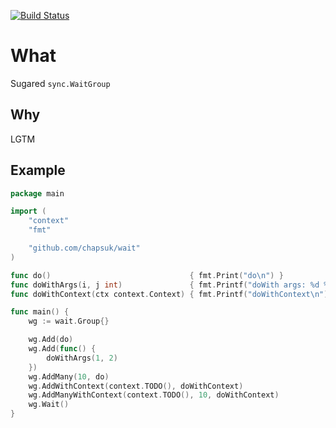 [![Build Status](https://travis-ci.org/chapsuk/wait.svg?branch=master)](https://travis-ci.org/chapsuk/wait)

# What

Sugared `sync.WaitGroup`

## Why

LGTM

## Example

```go
package main

import (
    "context"
    "fmt"

    "github.com/chapsuk/wait"
)

func do()                               { fmt.Print("do\n") }
func doWithArgs(i, j int)               { fmt.Printf("doWith args: %d %d\n", i, j) }
func doWithContext(ctx context.Context) { fmt.Printf("doWithContext\n") }

func main() {
    wg := wait.Group{}

    wg.Add(do)
    wg.Add(func() {
        doWithArgs(1, 2)
    })
    wg.AddMany(10, do)
    wg.AddWithContext(context.TODO(), doWithContext)
    wg.AddManyWithContext(context.TODO(), 10, doWithContext)
    wg.Wait()
}

```
